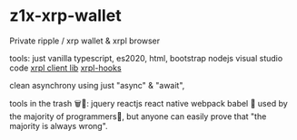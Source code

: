 # z1x-xrp-wallet
Private ripple / xrp wallet & xrpl browser

tools:
just vanilla typescript, es2020, html, bootstrap
nodejs
visual studio code
[xrpl client lib](https://xrpl.org/)
[xrpl-hooks](http://hooks.xrpl.org)

clean asynchrony using just "async" & "await", 

tools in the trash 🗑💩:
jquery reactjs react native webpack babel 💩
used by the majority of programmers💩, 
but anyone can easily prove that 
"the majority is always wrong".



